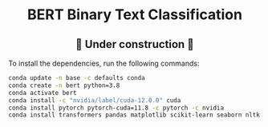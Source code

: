 <h1 align = "center"> BERT Binary Text Classification </h1>
<h2 align="center"> 🚧 Under construction 🚧 </h2>
To install the dependencies, run the following commands:

```bash
conda update -n base -c defaults conda
conda create -n bert python=3.8
conda activate bert
conda install -c "nvidia/label/cuda-12.0.0" cuda
conda install pytorch pytorch-cuda=11.8 -c pytorch -c nvidia
conda install transformers pandas matplotlib scikit-learn seaborn nltk pyyaml 
```